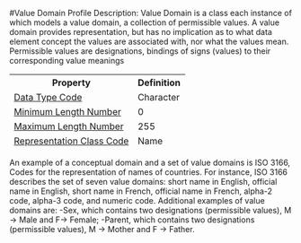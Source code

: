 #Value Domain Profile
Description: Value Domain is a class each instance of which models a value domain, a collection of permissible values. A value domain provides representation, but has no implication as to what data element concept the values are associated with, nor what the values mean. Permissible values are designations, bindings of signs (values) to their corresponding value meanings<table><thead><tr><th scope='col'>Property</th><th scope='col'>Definition</th></tr><tr><td><a href='DataTypeCode.md'>Data Type Code</a></td><td>Character</td></tr><tr><td><a href='MinimumLengthNumber.md'>Minimum Length Number</a></td><td>0</td></tr><tr><td><a href='MaximumLengthNumber.md'>Maximum Length Number</a></td><td>255</td></tr><tr><td><a href='RepresentationClass.md'>Representation Class Code</a></td><td>Name</td></tr></table>An example of a conceptual domain and a set of value domains is ISO 3166, Codes for the representation of names of countries. For instance, ISO 3166 describes the set of seven value domains: short name in English, official name in English, short name in French, official name in French, alpha-2 code, alpha-3 code, and numeric code.  Additional examples of value domains are: -Sex, which contains two designations (permissible values), M -> Male and F-> Female; -Parent, which contains two designations (permissible values), M -> Mother and F -> Father.